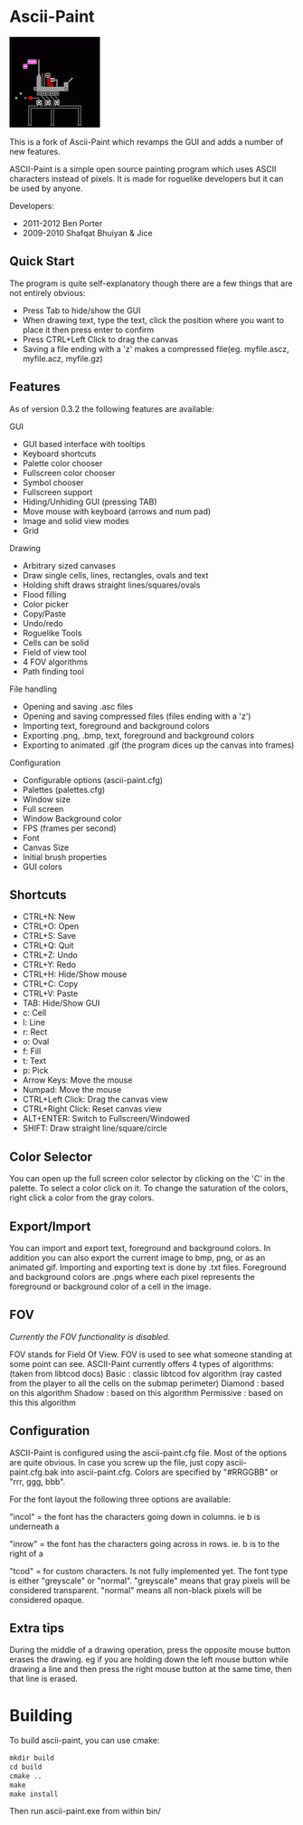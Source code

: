 Ascii-Paint
===========

![Animated ascii gif](https://raw.githubusercontent.com/eigenbom/ascii-paint/master/screens/walk3.gif)


This is a fork of Ascii-Paint which revamps the GUI and adds a number of new features.

ASCII-Paint is a simple open source painting program which uses ASCII characters instead of pixels. It is made for roguelike developers but it can be used by anyone. 

Developers:
*  2011-2012 Ben Porter
*  2009-2010 Shafqat Bhuiyan & Jice

Quick Start
-----------

The program is quite self-explanatory though there are a few things that are not entirely obvious:

*  Press Tab to hide/show the GUI
*  When drawing text, type the text, click the position where you want to place it then press enter to confirm
*  Press CTRL+Left Click to drag the canvas
*  Saving a file ending with a 'z' makes a compressed file(eg. myfile.ascz, myfile.acz, myfile.gz)

Features
-----------
As of version 0.3.2 the following features are available:

GUI

*  GUI based interface with tooltips 
*  Keyboard shortcuts 
*  Palette color chooser 
*  Fullscreen color chooser 
*  Symbol chooser 
*  Fullscreen support 
*  Hiding/Unhiding GUI (pressing TAB) 
*  Move mouse with keyboard (arrows and num pad) 
*  Image and solid view modes
*  Grid

Drawing

*  Arbitrary sized canvases
*  Draw single cells, lines, rectangles, ovals and text 
*  Holding shift draws straight lines/squares/ovals 
*  Flood filling 
*  Color picker 
*  Copy/Paste
*  Undo/redo 
*  Roguelike Tools
*  Cells can be solid
*  Field of view tool 
*  4 FOV algorithms 
*  Path finding tool

File handling

*  Opening and saving .asc files
*  Opening and saving compressed files (files ending with a 'z') 
*  Importing text, foreground and background colors 
*  Exporting .png, .bmp, text, foreground and background colors
*  Exporting to animated .gif (the program dices up the canvas into frames)

Configuration

*  Configurable options (ascii-paint.cfg) 
*  Palettes (palettes.cfg)
*  Window size 
*  Full screen 
*  Window Background color 
*  FPS (frames per second)
*  Font
*  Canvas Size 
*  Initial brush properties 
*  GUI colors

Shortcuts
---------

*  CTRL+N: New
*  CTRL+O: Open
*  CTRL+S: Save
*  CTRL+Q: Quit
*  CTRL+Z: Undo 
*  CTRL+Y: Redo 
*  CTRL+H: Hide/Show mouse
*  CTRL+C: Copy 
*  CTRL+V: Paste  
*  TAB: Hide/Show GUI 
*  c: Cell 
*  l: Line 
*  r: Rect 
*  o: Oval 
*  f: Fill 
*  t: Text
*  p: Pick 
*  Arrow Keys: Move the mouse 
*  Numpad: Move the mouse 
*  CTRL+Left Click: Drag the canvas view 
*  CTRL+Right Click: Reset canvas view 
*  ALT+ENTER: Switch to Fullscreen/Windowed 
*  SHIFT: Draw straight line/square/circle

Color Selector
--------------
You can open up the full screen color selector by clicking on the 'C' in the palette.
To select a color click on it.
To change the saturation of the colors, right click a color from the gray colors.

Export/Import
-------------
You can import and export text, foreground and background colors. In addition you can also export the current image to bmp, png, or as an animated gif.
Importing and exporting text is done by .txt files.
Foreground and background colors are .pngs where each pixel represents the foreground or background color of a cell in the image.

FOV
---
_Currently the FOV functionality is disabled._

FOV stands for Field Of View. FOV is used to see what someone standing at some point can see. ASCII-Paint currently offers 4 types of algorithms:
(taken from libtcod docs)
Basic : classic libtcod fov algorithm (ray casted from the player to all the cells on the submap perimeter)
Diamond : based on this algorithm
Shadow : based on this algorithm
Permissive : based on this this algorithm
 
Configuration
-------------
ASCII-Paint is configured using the ascii-paint.cfg file. Most of the options are quite obvious. In case you screw up the file, just copy ascii-paint.cfg.bak into ascii-paint.cfg.
Colors are specified by "#RRGGBB" or "rrr, ggg, bbb".

For the font layout the following three options are available: 

"incol" = the font has the characters going down in columns. ie b is underneath a

"inrow" = the font has the characters going across in rows. ie. b is to the right of a

"tcod" = for custom characters. Is not fully implemented yet. 
The font type is either "greyscale" or "normal". "greyscale" means that gray pixels will be considered transparent. "normal" means all non-black pixels will be considered opaque.

Extra tips
----------
During the middle of a drawing operation, press the opposite mouse button erases the drawing. eg if you are holding down the left mouse button while drawing a line and then press the right mouse button at the same time, then that line is erased. 

Building
========

To build ascii-paint, you can use cmake:

    mkdir build
    cd build
    cmake ..
    make
    make install

Then run ascii-paint.exe from within bin/
